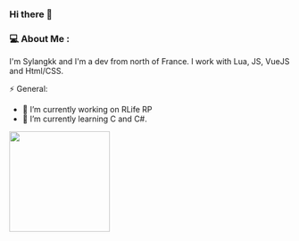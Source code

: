 ### Hi there 👋

### 💻 About Me : 

I'm Sylangkk and I'm a dev from north of France. I work with Lua, JS, VueJS and Html/CSS. 

⚡ General:

- 🔭 I’m currently working on RLife RP
- 🌱 I’m currently learning C and C#.

<img height="180em" src="https://github-readme-stats.vercel.app/api?username=Sylangkk&show_icons=true&hide_border=true&&count_private=true&include_all_commits=true" />
